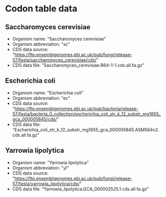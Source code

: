 # Codon table data 


## Saccharomyces cerevisiae

- Organism name: "Saccharomyces cerevisiae"
- Organism abbreviation: "sc"
- CDS data source: "https://ftp.ensemblgenomes.ebi.ac.uk/pub/fungi/release-57/fasta/saccharomyces_cerevisiae/cds/"
- CDS data file: "Saccharomyces_cerevisiae.R64-1-1.cds.all.fa.gz"


## Escherichia coli 

- Organism name: "Escherichia coli"
- Organism abbreviation: "ec"
- CDS data source: "https://ftp.ensemblgenomes.ebi.ac.uk/pub/bacteria/release-57/fasta/bacteria_0_collection/escherichia_coli_str_k_12_substr_mg1655_gca_000005845/cds/"
- CDS data file: "Escherichia_coli_str_k_12_substr_mg1655_gca_000005845.ASM584v2.cds.all.fa.gz"


## Yarrowia lipolytica 

- Organism name: "Yarrowia lipolytica"
- Organism abbreviation: "yl"
- CDS data source: "https://ftp.ensemblgenomes.ebi.ac.uk/pub/fungi/release-57/fasta/yarrowia_lipolytica/cds/"
- CDS data file: "Yarrowia_lipolytica.GCA_000002525.1.cds.all.fa.gz"
